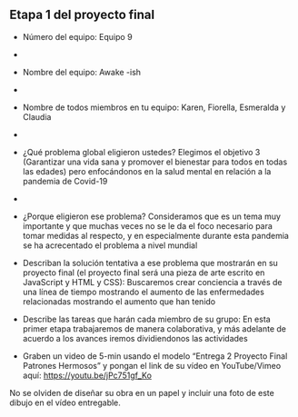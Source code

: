 ## Etapa 1 del proyecto final

- Número del equipo: Equipo 9
- 
- Nombre del equipo: Awake -ish
- 
- Nombre de todos miembros en tu equipo: Karen, Fiorella, Esmeralda y Claudia
- 
- ¿Qué problema global eligieron ustedes? Elegimos el objetivo 3 (Garantizar una vida sana y promover el bienestar para todos en todas las edades) pero enfocándonos en la salud mental en relación a la pandemia de Covid-19
- 
- ¿Porque eligieron ese problema? Consideramos que es un tema muy importante y que muchas veces no se le da el foco necesario para tomar medidas al respecto, y en especialmente durante esta pandemia se ha acrecentado el problema a nivel mundial

- Describan la solución tentativa a ese problema que mostrarán en su proyecto final (el proyecto final será una pieza de arte escrito en JavaScript y HTML y CSS): Buscaremos crear conciencia  a través de una línea de tiempo mostrando el aumento de las enfermedades relacionadas mostrando el aumento que han tenido
 
- Describe las tareas que harán cada miembro de su grupo: En esta primer etapa trabajaremos de manera colaborativa, y más adelante de acuerdo a los avances iremos dividiendonos las actividades

- Graben un video de 5-min usando el modelo “Entrega 2 Proyecto Final Patrones Hermosos” y pongan el link de su vídeo en YouTube/Vimeo aquí: https://youtu.be/jPc751gf_Ko

No se olviden de diseñar su obra en un papel y incluir una foto de este dibujo en el vídeo entregable.
